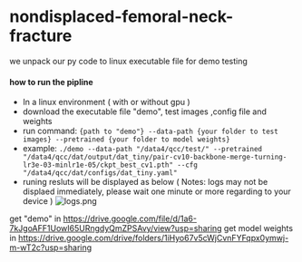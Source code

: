# nondisplaced-femoral-neck-fracture
we unpack our py code to linux executable file for demo testing
#### how to run the pipline
- In a linux environment ( with or without gpu )
- download the executable file "demo", test images ,config file and weights
- run command: 
	```{path to "demo"} --data-path {your folder to test images} --pretrained {your folder to model weights}```
- example: 
```./demo --data-path "/data4/qcc/test/" --pretrained "/data4/qcc/dat/output/dat_tiny/pair-cv10-backbone-merge-turning-lr3e-03-minlr1e-05/ckpt_best_cv1.pth" --cfg "/data4/qcc/dat/configs/dat_tiny.yaml"```
- runing resluts will be displayed as below ( Notes: logs may not be displaed immediately, please wait one minute or more regarding to your device )
![logs.png](https://upload-images.jianshu.io/upload_images/10447075-3ed7051fd61d66c7.png?imageMogr2/auto-orient/strip%7CimageView2/2/w/1240)

get "demo" in  https://drive.google.com/file/d/1a6-7kJgoAFF1UowI65URngdyQmZPSAvy/view?usp=sharing
get model weights in https://drive.google.com/drive/folders/1iHyo67v5cWjCvnFYFqpx0ymwj-m-wT2c?usp=sharing
